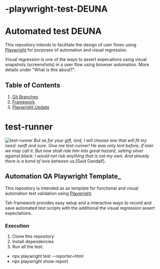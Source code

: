 # -playwright-test-DEUNA
# Automated test DEUNA

This repository intends to facilitate the design of user flows using [Playwright](https://playwright.dev/) for purposes of automation and visual regression.

Visual regression is one of the ways to assert expecations using visual snapshots (screenshots) in a user flow using browser automation. More details under "What is this about?".

## Table of Contents


1. [Git Branches](./docs/BRANCHES.md)
2. [Framework](./docs/FRAMEWORK.md)
3. [Playwright Update](./docs/PLAYWRIGHT_UPDATES.md)


# test-runner

![test-runner](/docs/imgs/test-runner-lotr.jpg)
_But as for your gift, lord, I will choose one that will fit my need: swift and sure. Give me test-runner! He was only lent before, if loan we may call it. But now shall ride him into great hazard, setting silver against black: I would not risk anything that is not my own. And already there is a bond of love between us._[Said Gandalf].

## Automation QA Playwright Template_

This repository is intended as as template for functional and visual automation test validation using [Playwright](http://playwright.dev).

Teh framework provides easy setup and a interactive ways to record and save automated test scripts with the additional the visual regression assert expectations.


### Execution

1. Clone this repository
2. Install dependencies 
4. Run all the test:
- npx playwright test --reporter=html
- npx playwright show-report
